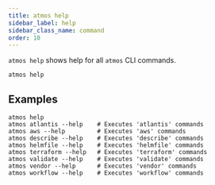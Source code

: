 ```yaml
---
title: atmos help
sidebar_label: help
sidebar_class_name: command
order: 10
---
```


`atmos help` shows help for all `atmos` CLI commands.

```shell
atmos help
```

## Examples

```shell
atmos help
atmos atlantis --help    # Executes 'atlantis' commands
atmos aws --help         # Executes 'aws' commands
atmos describe --help    # Executes 'describe' commands
atmos helmfile --help    # Executes 'helmfile' commands
atmos terraform --help   # Executes 'terraform' commands
atmos validate --help    # Executes 'validate' commands
atmos vendor --help      # Executes 'vendor' commands
atmos workflow --help    # Executes 'workflow' commands
```
